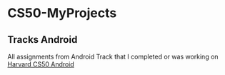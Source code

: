 # CS50-MyProjects

## Tracks Android

All assignments from Android Track that I completed or was working on [Harvard CS50 Android](https://cs50.harvard.edu/college/2019/fall/tracks/mobile/android/) 
